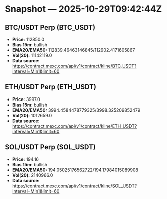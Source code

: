 # Snapshot — 2025-10-29T09:42:44Z

## BTC/USDT Perp (BTC_USDT)
- **Price:** 112850.0
- **Bias 15m:** bullish
- **EMA20/EMA50:** 112839.46463146845/112902.4171605867
- **Vol(20):** 11142119.0
- **Data source:** https://contract.mexc.com/api/v1/contract/kline/BTC_USDT?interval=Min1&limit=60

## ETH/USDT Perp (ETH_USDT)
- **Price:** 3997.0
- **Bias 15m:** bullish
- **EMA20/EMA50:** 3994.4584478779325/3998.325209852479
- **Vol(20):** 1012659.0
- **Data source:** https://contract.mexc.com/api/v1/contract/kline/ETH_USDT?interval=Min1&limit=60

## SOL/USDT Perp (SOL_USDT)
- **Price:** 194.16
- **Bias 15m:** bullish
- **EMA20/EMA50:** 194.05025176562722/194.17984015089908
- **Vol(20):** 2140966.0
- **Data source:** https://contract.mexc.com/api/v1/contract/kline/SOL_USDT?interval=Min1&limit=60
